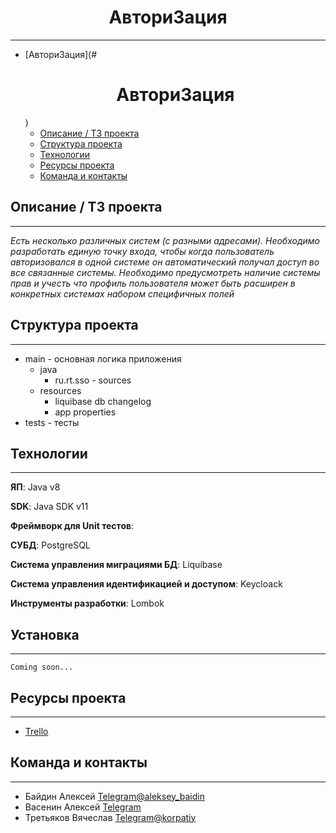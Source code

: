 # <h1 align="center">Автори3ация</h1>

---

- [Автори3ация](#<h1 align="center">Автори3ация</h1>)
    - [Описание / ТЗ проекта](#Описание-/-ТЗ-проекта)
    - [Структура проекта](#Структура-проекта)
    - [Технологии](#технологии)
    - [Ресурсы проекта](#Ресурсы-проекта)
    - [Команда и контакты](#Команда-и-контакты)

## Описание / ТЗ проекта

---
_Есть несколько различных систем (с разными адресами). Необходимо разработать единую точку входа, чтобы когда
пользователь авторизовался в одной системе он автоматический получал доступ во все связанные системы. Необходимо
предусмотреть наличие системы прав и учесть что профиль пользователя может быть расширен в конкретных системах набором
специфичных полей_


## Структура проекта

---
- main - основная логика приложения
  - java
    - ru.rt.sso - sources
  - resources
    - liquibase db changelog
    - app properties
- tests - тесты

## Технологии

---
**ЯП**: Java v8

**SDK**: Java SDK v11

**Фреймворк для Unit тестов**: 

**СУБД**: PostgreSQL

**Система управления миграциями БД**: Liquibase

**Система управления идентификацией и доступом**: Keycloack 

**Инструменты разработки**: Lombok


## Установка

---
```
Coming soon...
```

## Ресурсы проекта

---
- [Trello](https://trello.com/b/JrZkSplq/authboard)

## Команда и контакты

---
- Байдин Алексей [Telegram@aleksey_baidin](https://t.me/aleksey_baidin)
- Васенин Алексей [Telegram]()
- Третьяков Вячеслав [Telegram@korpatiy](https://t.me/korpatiy)
